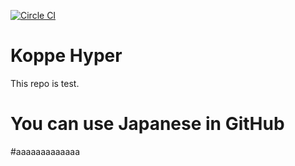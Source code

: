 [![Circle CI](https://circleci.com/gh/koppehyper/master/tree/test_branche.svg?style=svg)](https://circleci.com/gh/koppehyper/master/tree/test_branche)

# Koppe Hyper
This repo is test.

# You can use Japanese in GitHub


#aaaaaaaaaaaaa

